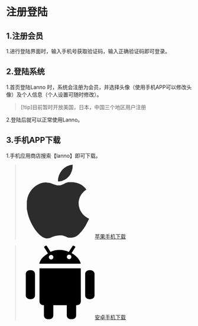 # 注册登陆




## 1.注册会员
1.进行登陆界面时，输入手机号获取验证码，输入正确验证码即可登录。

## 2.登陆系统
1.首页登陆Lanno 时，系统会注册为会员，并选择头像（使用手机APP可以修改头像）及个人信息（个人设置可随时修改）。
>[!tip]目前暂时开放美国，日本，中国三个地区用户注册

2.登陆后就可以正常使用Lanno。

## 3.手机APP下载
1.手机应用商店搜索【lanno】即可下载。


> <a href="//apps.apple.com/cn/app/lanno/id1592966438"> <svg t="1670381240318" class="icon" viewBox="0 0 1024 1024" version="1.1" xmlns="http://www.w3.org/2000/svg" p-id="2675" width="200" height="200"><path d="M521.995587 236.597895a154.138947 154.138947 0 0 0 35.031579-4.850527h5.389474a179.469474 179.469474 0 0 0 35.570526-16.168421h4.850527a209.650526 209.650526 0 0 0 30.72-20.48l3.772631-3.233684a234.442105 234.442105 0 0 0 26.947369-26.947368l3.233684-3.233684a242.526316 242.526316 0 0 0 22.096842-32.336843v-3.772631a232.825263 232.825263 0 0 0 16.168421-36.648421V86.231579a211.267368 211.267368 0 0 0 9.162105-39.882105 188.092632 188.092632 0 0 0 0-42.037895A227.435789 227.435789 0 0 0 512.294535 236.058947zM813.027166 616.016842a218.812632 218.812632 0 0 1-14.551579-86.231579 212.345263 212.345263 0 0 1 10.24-57.667368 215.578947 215.578947 0 0 1 26.408421-53.894737 245.221053 245.221053 0 0 1 71.141053-68.985263 236.597895 236.597895 0 0 0-154.138947-97.549474 250.610526 250.610526 0 0 0-35.031579-4.311579h-65.212632l-15.629474 4.311579-11.856842 3.772632-15.090526 5.389473-10.778947 8.623158-17.785263 7.006316-14.551579 5.928421-10.24 3.772632-12.39579 3.772631h-7.006316a73.296842 73.296842 0 0 1-16.707368 0 77.608421 77.608421 0 0 1-16.168421 0h-5.928421l-11.856842-3.233684-8.623158-3.233684-12.39579-3.233684-20.48-8.084211L436.302956 269.473684l-14.551579-5.389473-9.701053-3.233685-13.473684-4.311579H388.33664l-14.012632-2.694736h-10.778947L350.610324 250.071579A256.538947 256.538947 0 0 0 254.138745 269.473684 291.570526 291.570526 0 0 0 81.13664 554.576842v53.894737c0 4.311579 0 19.402105 3.772632 29.103158s0 10.778947 3.233684 16.168421 3.233684 17.246316 5.389473 25.869474 3.233684 11.317895 4.850527 16.707368 4.311579 16.168421 7.006316 24.252632 4.311579 11.856842 6.467368 17.785263l8.084211 22.635789 7.545263 17.246316c3.233684 7.006316 5.928421 14.551579 9.162105 21.557895l8.08421 16.168421 10.778948 21.018947 9.162105 15.629474 11.317895 19.402105 9.701052 14.551579 11.856843 17.785263 10.24 13.473684 12.395789 15.629474 10.778947 12.39579 12.39579 13.473684 11.317895 10.778947 12.395789 11.317895 11.317895 8.623158 12.395789 9.162105 11.317895 6.467368 11.856842 6.467369 10.778948 3.772631 11.856842 3.772632L350.610324 1024H363.006114a161.684211 161.684211 0 0 0 43.115789-7.545263 331.991579 331.991579 0 0 1 126.652632-34.492632 198.871579 198.871579 0 0 1 26.947368 0h8.623158l14.551579 3.233684 9.162105 2.694737 11.317895 3.772632 9.701053 3.772631 14.012631 5.928422 12.39579 5.389473 8.08421 2.694737 10.778948 3.772632H704.159798a154.138947 154.138947 0 0 0 95.393684-44.193685 551.882105 551.882105 0 0 0 119.107369-165.995789 568.050526 568.050526 0 0 0 24.791578-51.738947 247.915789 247.915789 0 0 1-130.425263-135.27579z" p-id="2676" fill="#2c2c2c"></path></svg>苹果手机下载</a>

> <a href=""><svg t="1670381620579" class="icon" viewBox="0 0 1024 1024" version="1.1" xmlns="http://www.w3.org/2000/svg" p-id="3844" width="200" height="200"><path d="M963.615 347.084q23.342 0 39.58 14.716t16.238 36.028v299.385q0 20.297-16.238 35.013t-39.58 14.716h-18.267q-23.342 0-39.58-14.716t-16.238-35.013V397.828q0-21.313 16.238-36.028t39.58-14.716h18.267z m-823.056 0q23.342 0 38.565 14.716t15.223 36.028v299.385q0 20.297-15.223 35.013t-38.565 14.716h-18.268q-23.342 0-39.58-14.716t-16.237-35.013V397.828q0-21.313 16.238-36.028t39.58-14.716h18.267z m560.206-235.449q18.268 8.12 38.058 22.327t38.057 33.49 31.968 42.118 19.79 48.206H252.194q16.238-53.788 51.251-88.293t70.533-54.803L322.22 33.49q-2.03-2.03-0.507-7.61t10.656-11.672q8.119-7.104 15.223-6.597t9.133 2.538L409.5 93.368q28.416-13.194 59.877-20.298t64.951-7.104q69.011 0 128.888 28.417l53.788-84.234q2.03-2.03 7.611-2.03t16.746 6.09q10.148 5.073 11.67 9.133t-0.507 6.09z m-283.148 87.279q13.194 0 22.327-9.134t9.134-22.327-9.134-22.327-22.327-9.134-22.327 9.134-9.133 22.327 9.133 22.327 22.327 9.134z m249.658-4.06q13.193 0 22.327-9.133t9.133-22.328-9.133-22.327-22.327-9.133-22.328 9.133-9.133 22.327 9.133 22.328 22.328 9.133z m161.363 126.859l1.015 456.69q0 22.326-14.715 37.55t-36.028 15.222h-14.208v142.082q0 20.297-14.716 35.52T713.958 1024h-29.43q-20.298 0-35.014-15.223t-14.715-35.52V831.175H448.063v142.082q0 20.297-14.715 35.52T397.32 1024H367.89q-20.297 0-35.013-15.223t-14.715-35.52V831.175h-11.164q-21.312 0-36.028-15.223t-14.715-37.55v-456.69h572.384z" fill="" p-id="3845"></path></svg>安卓手机下载</a>